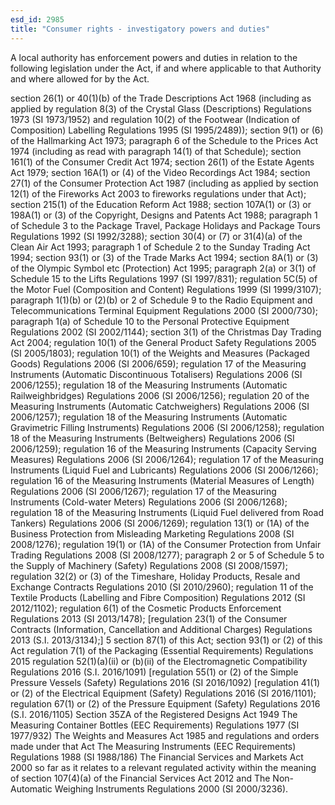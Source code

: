 ```yaml
---
esd_id: 2985
title: "Consumer rights - investigatory powers and duties"
---
```


A local authority has enforcement powers and duties in relation to the following legislation under the Act, if and where applicable to that Authority and where allowed for by the Act.

section 26(1) or 40(1)(b) of the Trade Descriptions Act 1968 (including as applied by regulation 8(3) of the Crystal Glass (Descriptions) Regulations 1973 (SI 1973/1952) and regulation 10(2) of the Footwear (Indication of Composition) Labelling Regulations 1995 (SI 1995/2489));
section 9(1) or (6) of the Hallmarking Act 1973;
paragraph 6 of the Schedule to the Prices Act 1974 (including as read with paragraph 14(1) of that Schedule);
section 161(1) of the Consumer Credit Act 1974;
section 26(1) of the Estate Agents Act 1979;
section 16A(1) or (4) of the Video Recordings Act 1984;
section 27(1) of the Consumer Protection Act 1987 (including as applied by section 12(1) of the Fireworks Act 2003 to fireworks regulations under that Act);
section 215(1) of the Education Reform Act 1988;
section 107A(1) or (3) or 198A(1) or (3) of the Copyright, Designs and Patents Act 1988;
paragraph 1 of Schedule 3 to the Package Travel, Package Holidays and Package Tours Regulations 1992 (SI 1992/3288);
section 30(4) or (7) or 31(4)(a) of the Clean Air Act 1993;
paragraph 1 of Schedule 2 to the Sunday Trading Act 1994;
section 93(1) or (3) of the Trade Marks Act 1994;
section 8A(1) or (3) of the Olympic Symbol etc (Protection) Act 1995;
paragraph 2(a) or 3(1) of Schedule 15 to the Lifts Regulations 1997 (SI 1997/831);
regulation 5C(5) of the Motor Fuel (Composition and Content) Regulations 1999 (SI 1999/3107);
paragraph 1(1)(b) or (2)(b) or 2 of Schedule 9 to the Radio Equipment and Telecommunications Terminal Equipment Regulations 2000 (SI 2000/730);
paragraph 1(a) of Schedule 10 to the Personal Protective Equipment Regulations 2002 (SI 2002/1144);
section 3(1) of the Christmas Day Trading Act 2004;
regulation 10(1) of the General Product Safety Regulations 2005 (SI 2005/1803);
regulation 10(1) of the Weights and Measures (Packaged Goods) Regulations 2006 (SI 2006/659);
regulation 17 of the Measuring Instruments (Automatic Discontinuous Totalisers) Regulations 2006 (SI 2006/1255);
regulation 18 of the Measuring Instruments (Automatic Railweighbridges) Regulations 2006 (SI 2006/1256);
regulation 20 of the Measuring Instruments (Automatic Catchweighers) Regulations 2006 (SI 2006/1257);
regulation 18 of the Measuring Instruments (Automatic Gravimetric Filling Instruments) Regulations 2006 (SI 2006/1258);
regulation 18 of the Measuring Instruments (Beltweighers) Regulations 2006 (SI 2006/1259);
regulation 16 of the Measuring Instruments (Capacity Serving Measures) Regulations 2006 (SI 2006/1264);
regulation 17 of the Measuring Instruments (Liquid Fuel and Lubricants) Regulations 2006 (SI 2006/1266);
regulation 16 of the Measuring Instruments (Material Measures of Length) Regulations 2006 (SI 2006/1267);
regulation 17 of the Measuring Instruments (Cold-water Meters) Regulations 2006 (SI 2006/1268);
regulation 18 of the Measuring Instruments (Liquid Fuel delivered from Road Tankers) Regulations 2006 (SI 2006/1269);
regulation 13(1) or (1A) of the Business Protection from Misleading Marketing Regulations 2008 (SI 2008/1276);
regulation 19(1) or (1A) of the Consumer Protection from Unfair Trading Regulations 2008 (SI 2008/1277);
paragraph 2 or 5 of Schedule 5 to the Supply of Machinery (Safety) Regulations 2008 (SI 2008/1597);
regulation 32(2) or (3) of the Timeshare, Holiday Products, Resale and Exchange Contracts Regulations 2010 (SI 2010/2960);
regulation 11 of the Textile Products (Labelling and Fibre Composition) Regulations 2012 (SI 2012/1102);
regulation 6(1) of the Cosmetic Products Enforcement Regulations 2013 (SI 2013/1478);
[regulation 23(1) of the Consumer Contracts (Information, Cancellation and Additional Charges) Regulations 2013 (S.I. 2013/3134);] 5
section 87(1) of this Act;
section 93(1) or (2) of this Act
regulation 7(1) of the Packaging (Essential Requirements) Regulations 2015 
regulation 52(1)(a)(ii) or (b)(ii) of the Electromagnetic Compatibility Regulations 2016 (S.I. 2016/1091)
[regulation 55(1) or (2) of the Simple Pressure Vessels (Safety) Regulations 2016 (SI 2016/1092) 
[regulation 41(1) or (2) of the Electrical Equipment (Safety) Regulations 2016 (SI 2016/1101); 
regulation 67(1) or (2) of the Pressure Equipment (Safety) Regulations 2016 (S.I. 2016/1105)
Section 35ZA of the Registered Designs Act 1949
The Measuring Container Bottles (EEC Requirements) Regulations 1977 (SI 1977/932)
The Weights and Measures Act 1985 and regulations and orders made under that Act
The Measuring Instruments (EEC Requirements) Regulations 1988 (SI 1988/186)
The Financial Services and Markets Act 2000 so far as it relates to a relevant regulated activity within the meaning of section 107(4)(a) of the Financial Services Act 2012 and
The Non-Automatic Weighing Instruments Regulations 2000 (SI 2000/3236).

